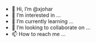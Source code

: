 - 👋 Hi, I’m @xjohar
- 👀 I’m interested in ...
- 🌱 I’m currently learning ...
- 💞️ I’m looking to collaborate on ...
- 📫 How to reach me ...

<!---
xjohar/xjohar is a ✨ special ✨ repository because its `README.md` (this file) appears on your GitHub profile.
You can click the Preview link to take a look at your changes.
--->

